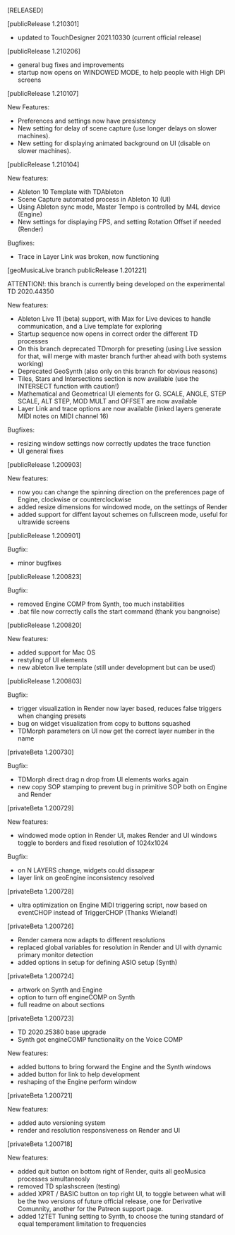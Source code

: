 [RELEASED]

[publicRelease 1.210301]
- updated to TouchDesigner 2021.10330 (current official release)


[publicRelease 1.210206]

- general bug fixes and improvements
- startup now opens on WINDOWED MODE, to help people with High DPi screens

[publicRelease 1.210107]

New Features:
- Preferences and settings now have presistency 
- New setting for delay of scene capture (use longer delays on slower machines).
- New setting for displaying animated background on UI (disable on slower machines).

[publicRelease 1.210104]


New features:
- Ableton 10 Template with TDAbleton
- Scene Capture automated process in Ableton 10 (UI)
- Using Ableton sync mode, Master Tempo is controlled by M4L device (Engine)
- New settings for displaying FPS, and setting Rotation Offset if needed (Render)

Bugfixes:
- Trace in Layer Link was broken, now functioning

[geoMusicaLive branch publicRelease 1.201221]

ATTENTION!: this branch is currently being developed on the experimental TD 2020.44350

New features:
- Ableton Live 11 (beta) support, with Max for Live devices to handle communication, and a Live template for exploring
- Startup sequence now opens in correct order the different TD processes
- On this branch deprecated TDmorph for preseting (using Live session for that, will merge with master branch further ahead with both systems working)
- Deprecated GeoSynth (also only on this branch for obvious reasons)
- Tiles, Stars and Intersections section is now available (use the INTERSECT function with caution!)
- Mathematical and Geometrical UI elements for G. SCALE, ANGLE, STEP SCALE, ALT STEP, MOD MULT and OFFSET are now available
- Layer Link and trace options are now available (linked layers generate MIDI notes on MIDI channel 16)

Bugfixes:
- resizing window settings now correctly updates the trace function
- UI general fixes


[publicRelease 1.200903]

New features:
- now you can change the spinning direction on the preferences page of Engine, clockwise or counterclockwise
- added resize dimensions for windowed mode, on the settings of Render
- added support for diffent layout schemes on fullscreen mode, useful for ultrawide screens

[publicRelease 1.200901]

Bugfix:
- minor bugfixes

[publicRelease 1.200823]

Bugfix:
- removed Engine COMP from Synth, too much instabilities
- .bat file now correctly calls the start command (thank you bangnoise)

[publicRelease 1.200820]

New features:
- added support for Mac OS
- restyling of UI elements
- new ableton live template (still under development but can be used)


[publicRelease 1.200803]

Bugfix:
- trigger visualization in Render now layer based, reduces false triggers when changing presets
- bug on widget visualization from copy to buttons squashed
- TDMorph parameters on UI now get the correct layer number in the name


[privateBeta 1.200730]

Bugfix:
- TDMorph direct drag n drop from UI elements works again
- new copy SOP stamping to prevent bug in primitive SOP both on Engine and Render


[privateBeta 1.200729]

New features:
- windowed mode option in Render UI, makes Render and UI windows toggle to borders and fixed resolution of 1024x1024

Bugfix:
- on N LAYERS change, widgets could dissapear
- layer link on geoEngine inconsistency resolved

[privateBeta 1.200728]
- ultra optimization on Engine MIDI triggering script, now based on eventCHOP instead of TriggerCHOP (Thanks Wieland!)

[privateBeta 1.200726]
- Render camera now adapts to different resolutions
- replaced global variables for resolution in Render and UI with dynamic primary monitor detection
- added options in setup for defining ASIO setup (Synth)

[privateBeta 1.200724]
- artwork on Synth and Engine
- option to turn off engineCOMP on Synth
- full readme on about sections

[privateBeta 1.200723]

- TD 2020.25380 base upgrade
- Synth got engineCOMP functionality on the Voice COMP

New features:
- added buttons to bring forward the Engine and the Synth windows
- added button for link to help development
- reshaping of the Engine perform window


[privateBeta 1.200721]

New features:
- added auto versioning system
- render and resolution responsiveness on Render and UI


[privateBeta 1.200718]

New features:

- added quit button on bottom right of Render, quits all geoMusica processes simultaneosly
- removed TD splashscreen (testing)
- added XPRT / BASIC button on top right UI, to toggle between what will be the two versions of future official release, one for Derivative Comunnity, another for the Patreon support page.
- added 12TET Tuning setting to Synth, to choose the tuning standard of equal temperament limitation to frequencies



